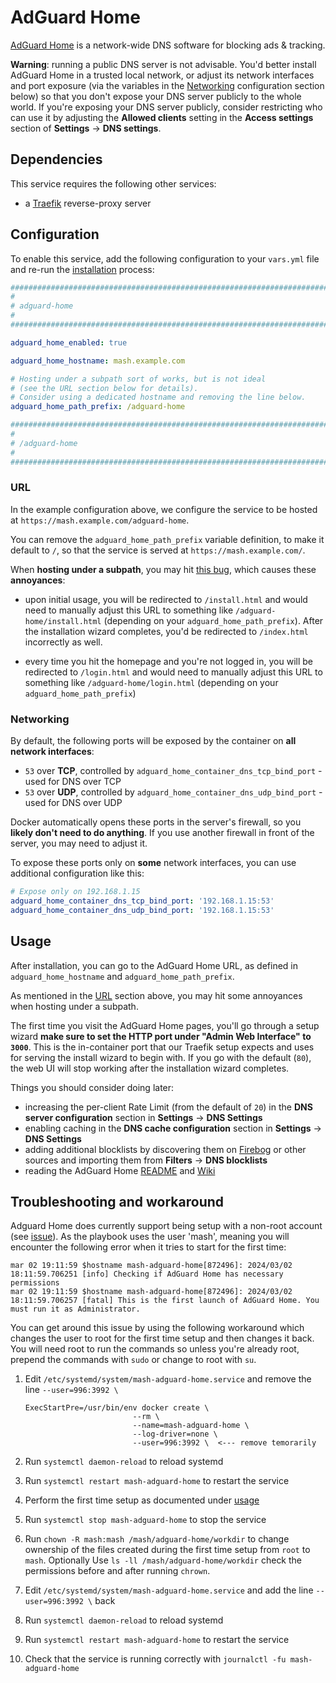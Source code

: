 # AdGuard Home

[AdGuard Home](https://adguard.com/en/adguard-home/overview.html/) is a network-wide DNS software for blocking ads & tracking.

**Warning**: running a public DNS server is not advisable. You'd better install AdGuard Home in a trusted local network, or adjust its network interfaces and port exposure (via the variables in the [Networking](#networking) configuration section below) so that you don't expose your DNS server publicly to the whole world. If you're exposing your DNS server publicly, consider restricting who can use it by adjusting the **Allowed clients** setting in the **Access settings** section of **Settings** -> **DNS settings**.


## Dependencies

This service requires the following other services:

- a [Traefik](traefik.md) reverse-proxy server


## Configuration

To enable this service, add the following configuration to your `vars.yml` file and re-run the [installation](../installing.md) process:

```yaml
########################################################################
#                                                                      #
# adguard-home                                                         #
#                                                                      #
########################################################################

adguard_home_enabled: true

adguard_home_hostname: mash.example.com

# Hosting under a subpath sort of works, but is not ideal
# (see the URL section below for details).
# Consider using a dedicated hostname and removing the line below.
adguard_home_path_prefix: /adguard-home

########################################################################
#                                                                      #
# /adguard-home                                                        #
#                                                                      #
########################################################################
```

### URL

In the example configuration above, we configure the service to be hosted at `https://mash.example.com/adguard-home`.

You can remove the `adguard_home_path_prefix` variable definition, to make it default to `/`, so that the service is served at `https://mash.example.com/`.

When **hosting under a subpath**, you may hit [this bug](https://github.com/AdguardTeam/AdGuardHome/issues/5478), which causes these **annoyances**:

- upon initial usage, you will be redirected to `/install.html` and would need to manually adjust this URL to something like `/adguard-home/install.html` (depending on your `adguard_home_path_prefix`). After the installation wizard completes, you'd be redirected to `/index.html` incorrectly as well.

- every time you hit the homepage and you're not logged in, you will be redirected to `/login.html` and would need to manually adjust this URL to something like `/adguard-home/login.html` (depending on your `adguard_home_path_prefix`)


### Networking

By default, the following ports will be exposed by the container on **all network interfaces**:

- `53` over **TCP**, controlled by `adguard_home_container_dns_tcp_bind_port` - used for DNS over TCP
- `53` over **UDP**, controlled by `adguard_home_container_dns_udp_bind_port` - used for DNS over UDP

Docker automatically opens these ports in the server's firewall, so you **likely don't need to do anything**. If you use another firewall in front of the server, you may need to adjust it.

To expose these ports only on **some** network interfaces, you can use additional configuration like this:

```yaml
# Expose only on 192.168.1.15
adguard_home_container_dns_tcp_bind_port: '192.168.1.15:53'
adguard_home_container_dns_udp_bind_port: '192.168.1.15:53'
```

## Usage

After installation, you can go to the AdGuard Home URL, as defined in `adguard_home_hostname` and `adguard_home_path_prefix`.

As mentioned in the [URL](#url) section above, you may hit some annoyances when hosting under a subpath.

The first time you visit the AdGuard Home pages, you'll go through a setup wizard **make sure to set the HTTP port under "Admin Web Interface" to `3000`**. This is the in-container port that our Traefik setup expects and uses for serving the install wizard to begin with. If you go with the default (`80`), the web UI will stop working after the installation wizard completes.

Things you should consider doing later:

- increasing the per-client Rate Limit (from the default of `20`) in the **DNS server configuration** section in **Settings** -> **DNS Settings**
- enabling caching in the **DNS cache configuration** section in **Settings** -> **DNS Settings**
- adding additional blocklists by discovering them on [Firebog](https://firebog.net/) or other sources and importing them from **Filters** -> **DNS blocklists**
- reading the AdGuard Home [README](https://github.com/AdguardTeam/AdGuardHome/blob/master/README.md) and [Wiki](https://github.com/AdguardTeam/AdGuardHome/wiki)


## Troubleshooting and workaround

Adguard Home does currently support being setup with a non-root account (see [issue](https://github.com/AdguardTeam/AdGuardHome/issues/4714)). As the playbook uses the user 'mash', meaning you will encounter the following error when it tries to start for the first time: 

```
mar 02 19:11:59 $hostname mash-adguard-home[872496]: 2024/03/02 18:11:59.706251 [info] Checking if AdGuard Home has necessary permissions
mar 02 19:11:59 $hostname mash-adguard-home[872496]: 2024/03/02 18:11:59.706257 [fatal] This is the first launch of AdGuard Home. You must run it as Administrator.
```

You can get around this issue by using the following workaround which changes the user to root for the first time setup and then changes it back. You will need root to run the commands so unless you're already root, prepend the commands with `sudo` or change to root with `su`.   

1. Edit `/etc/systemd/system/mash-adguard-home.service` and remove the line `--user=996:3992 \`
	
	```
	ExecStartPre=/usr/bin/env docker create \
	                        --rm \
	                        --name=mash-adguard-home \
	                        --log-driver=none \
	                        --user=996:3992 \  <--- remove temorarily
	```
2. Run `systemctl daemon-reload` to reload systemd
3. Run `systemctl restart mash-adguard-home` to restart the service
4. Perform the first time setup as documented under [usage](https://github.com/mother-of-all-self-hosting/mash-playbook/blob/main/docs/services/adguard-home.md#usage)
5. Run `systemctl stop mash-adguard-home` to stop the service
6. Run `chown -R mash:mash /mash/adguard-home/workdir` to change ownership of the files created during the first time setup from `root` to `mash`. Optionally Use `ls -ll /mash/adguard-home/workdir` check the permissions before and after running `chrown`.
7. Edit `/etc/systemd/system/mash-adguard-home.service` and add the line `--user=996:3992 \` back
8. Run `systemctl daemon-reload` to reload systemd
9. Run `systemctl restart mash-adguard-home` to restart the service
10. Check that the service is running correctly with `journalctl -fu mash-adguard-home`
